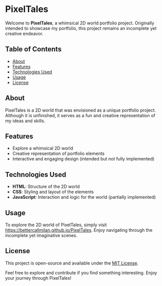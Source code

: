 # PixelTales

Welcome to **PixelTales**, a whimsical 2D world portfolio project. Originally intended to showcase my portfolio, this project remains an incomplete yet creative endeavor.

## Table of Contents
- [About](#about)
- [Features](#features)
- [Technologies Used](#technologies-used)
- [Usage](#usage)
- [License](#license)

## About
PixelTales is a 2D world that was envisioned as a unique portfolio project. Although it is unfinished, it serves as a fun and creative representation of my ideas and skills.

## Features
- Explore a whimsical 2D world
- Creative representation of portfolio elements
- Interactive and engaging design (intended but not fully implemented)

## Technologies Used
- **HTML**: Structure of the 2D world
- **CSS**: Styling and layout of the elements
- **JavaScript**: Interaction and logic for the world (partially implemented)

## Usage
To explore the 2D world of PixelTales, simply visit https://bettercallmilan.github.io/PixelTales. Enjoy navigating through the incomplete yet imaginative scenes.

## License
This project is open-source and available under the [MIT License](LICENSE).

Feel free to explore and contribute if you find something interesting. Enjoy your journey through PixelTales!

